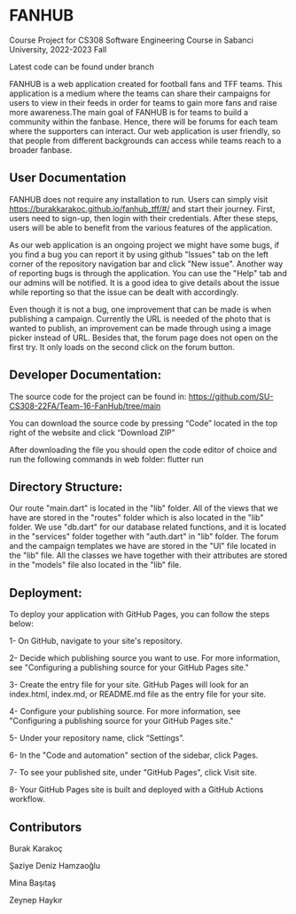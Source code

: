 # FANHUB

Course Project for CS308 Software Engineering Course in Sabanci University, 2022-2023 Fall

Latest code can be found under branch <burak>

FANHUB is a web application created for football fans and TFF teams. This application is a medium where the teams can share their campaigns for users to view in their feeds in order for teams to gain more fans and raise more awareness.The main goal of FANHUB is for teams to build a community within the fanbase. Hence, there will be forums for each team where the supporters can interact. Our web application is user friendly, so that people from different backgrounds can access while teams reach to a broader fanbase.


## User Documentation

FANHUB does not require any installation to run. Users can simply visit https://burakkarakoc.github.io/fanhub_tff/#/ and start their journey. First, users need to sign-up, then login with their credentials. After these steps, users will be able to benefit from the various features of the application.

As our web application is an ongoing project we might have some bugs, if you find a bug you can report it by using github "Issues" tab on the left corner of the repository navigation bar and click "New issue". Another way of reporting bugs is through the application. You can use the "Help" tab and our admins will be notified.
It is a good idea to give details about the issue while reporting so that the issue can be dealt with accordingly.

Even though it is not a bug, one improvement that can be made is when publishing a campaign. Currently the URL is needed of the photo that is wanted to publish, an improvement can be made through using a image picker instead of URL. Besides that, the forum page does not open on the first try. It only loads on the second click on the forum button. 

## Developer Documentation:

The source code for the project can be found in: https://github.com/SU-CS308-22FA/Team-16-FanHub/tree/main 

You can download the source code by pressing “Code” located in the top right of the website and click “Download ZIP”

After downloading the file you should open the code editor of choice and run the following commands in web folder: flutter run

## Directory Structure: 
Our route "main.dart" is located in the "lib" folder. All of the views that we have are stored in the "routes" folder which is also located in the "lib" folder. We use "db.dart" for our database related functions, and it is located in the "services" folder together with "auth.dart" in "lib" folder. The forum and the campaign templates we have are stored in the "UI" file located in the "lib" file. All the classes we have together with their attributes are stored in the "models" file also located in the "lib" file.

## Deployment:
To deploy your application with GitHub Pages, you can follow the steps below:

1- On GitHub, navigate to your site's repository.

2- Decide which publishing source you want to use. For more information, see "Configuring a publishing source for your GitHub Pages site."

3- Create the entry file for your site. GitHub Pages will look for an index.html, index.md, or README.md file as the entry file for your site.

4- Configure your publishing source. For more information, see "Configuring a publishing source for your GitHub Pages site."

5- Under your repository name, click “Settings”.

6- In the "Code and automation" section of the sidebar, click  Pages.

7- To see your published site, under "GitHub Pages", click  Visit site.

8- Your GitHub Pages site is built and deployed with a GitHub Actions workflow.


## Contributors
Burak Karakoç

Şaziye Deniz Hamzaoğlu

Mina Başıtaş

Zeynep Haykır



